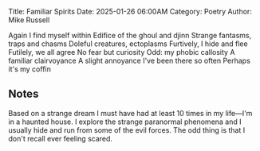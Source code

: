 Title: Familiar Spirits
Date: 2025-01-26 06:00AM
Category: Poetry
Author: Mike Russell

Again I find myself within
Edifice of the ghoul and djinn
Strange fantasms, traps and chasms
Doleful creatures, ectoplasms
Furtively, I hide and flee
Futilely, we all agree
No fear but curiosity
Odd: my phobic callosity
A familiar clairvoyance
A slight annoyance
I've been there so often
Perhaps it's my coffin

## Notes

Based on a strange dream I must have had at least 10 times in my life—I'm in a haunted house. I explore the strange paranormal phenomena and I usually hide and run from some of the evil forces. The odd thing is that I don't recall ever feeling scared.
